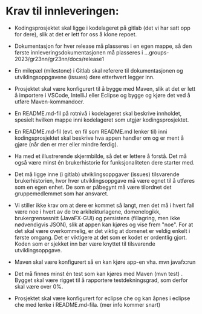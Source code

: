 # Krav til innleveringen:
* Kodingsprosjektet skal ligge i kodelageret på gitlab (det vi har satt opp for dere), slik at det er lett for oss å klone repoet.

* Dokumentasjon for hver release må plasseres i en egen mappe, så den første innleveringsdokumentasjonen må plasseres i ...groups-2023/gr23nn/gr23nn/docs/release1

* En milepæl (milestone) i Gitlab skal referere til dokumentasjonen og utviklingsoppgavene (issues) dere etterhvert legger inn.

* Prosjektet skal være konfigurert til å bygge med Maven, slik at det er lett å importere i VSCode, IntelliJ eller Eclipse og bygge og kjøre det ved å utføre Maven-kommandoer.

* En README.md-fil på rotnivå i kodelageret skal beskrive innholdet, spesielt hvilken mappe inni kodelageret som utgjør kodingsprosjektet.

* En README.md-fil (evt. en fil som README.md lenker til) inni kodingsprosjektet skal beskrive hva appen handler om og er ment å gjøre (når den er mer eller mindre ferdig).

* Ha med et illustrerende skjermbilde, så det er lettere å forstå. Det må også være minst én brukerhistorie for funksjonaliteten dere starter med.

* Det må ligge inne (i gitlab) utviklingsoppgaver (issues) tilsvarende brukerhistorien, hvor hver utviklingsoppgave må være egnet til å utføres som en egen enhet. De som er påbegynt må være tilordnet det gruppemedlemmet som har ansvaret.

* Vi stiller ikke krav om at dere er kommet så langt, men det må i hvert fall være noe i hvert av de tre arkitekturlagene, domenelogikk, brukergrensesnitt (JavaFX-GUI) og persistens (fillagring, men ikke nødvendigvis JSON), slik at appen kan kjøres og vise frem "noe". For at det skal være overkommelig, er det viktig at domenet er veldig enkelt i første omgang. Det er viktigere at det som er kodet er ordentlig gjort. Koden som er sjekket inn bør være knyttet til tilsvarende utviklingsoppgave.


* Maven  skal være konfigurert så en kan kjøre app-en vha. mvn javafx:run 

* Det må finnes minst én test som kan kjøres med Maven  (mvn test) . Bygget skal være rigget til å rapportere testdekningsgrad, som derfor skal være over 0%.

* Prosjektet skal være konfigurert for eclipse che og kan åpnes i  eclipse che med lenke i README.md-fila. (mer info kommer snart)